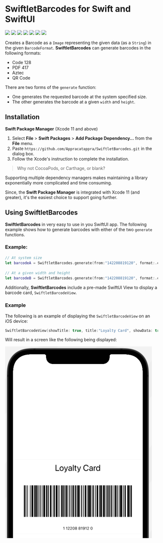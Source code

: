 # SwiftletBarcodes for Swift and SwiftUI

![](https://img.shields.io/badge/license-MIT-green) ![](https://img.shields.io/badge/maintained%3F-Yes-green) ![](https://img.shields.io/badge/swift-5.4-green) ![](https://img.shields.io/badge/iOS-13.0-red) ![](https://img.shields.io/badge/macOS-10.15-red) ![](https://img.shields.io/badge/tvOS-13.0-red) ![](https://img.shields.io/badge/release-v1.0.0-blue)

Creates a Barcode as a `Image` representing the given data (as a `String`)  in the given `BarcodeFormat`. **SwiftletBarcodes** can generate barcodes in the following formats:

* Code 128
* PDF 417
* Aztec
* QR Code
 
There are two forms of the `generate` function:
 
* One generates the requested barcode at the system specified size.
* The other generates the barcode at a given `width` and `height`.
 
<a name="Installation"></a>
## Installation

**Swift Package Manager** (Xcode 11 and above)

1. Select **File** > **Swift Packages** > **Add Package Dependency…** from the **File** menu.
2. Paste `https://github.com/Appracatappra/SwiftletBarcodes.git` in the dialog box.
3. Follow the Xcode's instruction to complete the installation.

> Why not CocoaPods, or Carthage, or blank?

Supporting multiple dependency managers makes maintaining a library exponentially more complicated and time consuming.

Since, the **Swift Package Manager** is integrated with Xcode 11 (and greater), it's the easiest choice to support going further.

## Using SwiftletBarcodes

**SwiftletBarcodes** in very easy to use in you SwiftUI app. The following example shows how to generate barcodes with either of the two `generate` functions.

### Example:
```swift
// At system size
let barcodeA = SwiftletBarcodes.generate(from:"142208819120", format:.code128)
 
// At a given width and height
let barcodeB = SwiftletBarcodes.generate(from:"142208819120", format:.code128, width:250, height:100)
```

Additionally, **SwiftletBarcodes** include a pre-made SwiftUI View to display a barcode card, `SwiftletBarcodeView`.

### Example
The following is an example of displaying the `SwiftletBarcodeView` on an iOS device:

```swift
SwiftletBarcodeView(showTitle: true, title:"Loyalty Card", showData: true, data: "1 12208 81912 0", format: .code128, hasDivider: true, width: 380, height: 150)
```

Will result in a screen like the following being displayed:

![](Documentation/Images/View01.png)